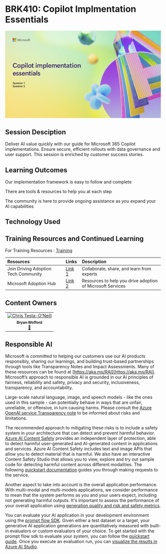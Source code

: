 


# BRK410: Copilot Implmentation Essentials

![Session cover image with a bright "AI" text in 3D over a blue and purple abstract background.](img/session-cover.png)

## Session Desciption

Deliver AI value quickly with our guide for Microsoft 365 Copilot implementations. Ensure secure, efficient rollouts with data governance and user support. This session is enriched by customer success stories.

## Learning Outcomes
Our implementation framework is easy to follow and complete​

There are tools & resources to help you at each step​

The community is here to provide ongoing assistance as you expand your ​AI capabilities

## Technology Used

## Training Resources and Continued Learning
For Training Resources :  [Training](session-delivery-resources/README.md)

| Resources          | Links                             | Description        |
|:-------------------|:----------------------------------|:-------------------|
| Join Driving Adoption Tech Community  | [Link 1](https://aka.ms/DriveAdoption) | Collaborate, share, and learn from experts |
| Microsoft Adoption Hub  | [Link 2](https://adoption.microsoft.com/) | Resources to help you drive adoption of Microsoft Services|

## Content Owners


<!-- ALL-CONTRIBUTORS-LIST:START - Do not remove or modify this section -->

<table>
<tr>
    <td align="center"><a href="http://learnanalytics.microsoft.com">
        <img src="https://github.com/brwoff.png" width="100px;" alt="Chris Testa-O'Neill
"/><br />
        <sub><b>Bryan Wofford
</b></sub></a><br />
            <a href="https://github.com/brwoff" title="talk">📢</a> 
    </td>
</tr></table>
<!-- ALL-CONTRIBUTORS-LIST:END -->

## Responsible AI 

Microsoft is committed to helping our customers use our AI products responsibly, sharing our learnings, and building trust-based partnerships through tools like Transparency Notes and Impact Assessments. Many of these resources can be found at [https://aka.ms/RAI](https://aka.ms/RAI).
Microsoft’s approach to responsible AI is grounded in our AI principles of fairness, reliability and safety, privacy and security, inclusiveness, transparency, and accountability.

Large-scale natural language, image, and speech models - like the ones used in this sample - can potentially behave in ways that are unfair, unreliable, or offensive, in turn causing harms. Please consult the [Azure OpenAI service Transparency note](https://learn.microsoft.com/legal/cognitive-services/openai/transparency-note?tabs=text) to be informed about risks and limitations.

The recommended approach to mitigating these risks is to include a safety system in your architecture that can detect and prevent harmful behavior. [Azure AI Content Safety](https://learn.microsoft.com/azure/ai-services/content-safety/overview) provides an independent layer of protection, able to detect harmful user-generated and AI-generated content in applications and services. Azure AI Content Safety includes text and image APIs that allow you to detect material that is harmful. We also have an interactive Content Safety Studio that allows you to view, explore and try out sample code for detecting harmful content across different modalities. The following [quickstart documentation](https://learn.microsoft.com/azure/ai-services/content-safety/quickstart-text?tabs=visual-studio%2Clinux&pivots=programming-language-rest) guides you through making requests to the service.

Another aspect to take into account is the overall application performance. With multi-modal and multi-models applications, we consider performance to mean that the system performs as you and your users expect, including not generating harmful outputs. It's important to assess the performance of your overall application using [generation quality and risk and safety metrics](https://learn.microsoft.com/azure/ai-studio/concepts/evaluation-metrics-built-in).

You can evaluate your AI application in your development environment using the [prompt flow SDK](https://microsoft.github.io/promptflow/index.html). Given either a test dataset or a target, your generative AI application generations are quantitatively measured with built-in evaluators or custom evaluators of your choice. To get started with the prompt flow sdk to evaluate your system, you can follow the [quickstart guide](https://learn.microsoft.com/azure/ai-studio/how-to/develop/flow-evaluate-sdk). Once you execute an evaluation run, you can [visualize the results in Azure AI Studio](https://learn.microsoft.com/azure/ai-studio/how-to/evaluate-flow-results).
